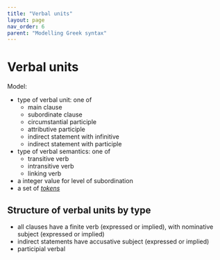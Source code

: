 ```yaml
---
title: "Verbal units"
layout: page
nav_order: 6
parent: "Modelling Greek syntax"
---
```



# Verbal units

Model:

- type of verbal unit: one of
    - main clause
    - subordinate clause
    - circumstantial participle
    - attributive participle
    - indirect statement with infinitive
    - indirect statement with participle
- type of verbal semantics: one of
    - transitive verb
    - intransitive verb 
    - linking verb
- a integer value for level of subordination
- a set of [*tokens*](../tokens/)


## Structure of verbal units by type

- all clauses have a finite verb (expressed or implied), with nominative subject (expressed or implied)
- indirect statements have accusative subject (expressed or implied) 
- participial verbal 